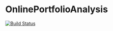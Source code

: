 # OnlinePortfolioAnalysis

[![Build Status](https://github.com/femtotrader/OnlinePortfolioAnalysis.jl/actions/workflows/CI.yml/badge.svg?branch=main)](https://github.com/femtotrader/OnlinePortfolioAnalysis.jl/actions/workflows/CI.yml?query=branch%3Amain)

